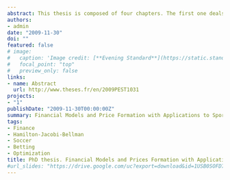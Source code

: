 ```yaml
---
abstract: This thesis is composed of four chapters. The first one deals with the pricing of financial products in a single jump model for the risky asset. This jump represents the bankrupcy of the quoted firm. We study the pricing of derivatives in the context of indifference of utility with an exponential utility. By means of dynamic programming we show that the bond price is solution of an ordinary differential equation and that stock price dependent options are solutions of an equation with partial derivatives of Hamilton-Jacobi-Bellman type generalizing the Black-Scholes one. We then try to quantify differences in the price obtained here and the one from Merton model without jump. The second chapter deals with a specific jump market, the soccer betting market. We recall the different model families for a soccer match and introduce some full model which allows to price the products recently born in this market in last ten years. Nevertheless the model complexity leads us to study a simplified model introduced by Dixon and Robinson from which we are able to derive closed formulas and simulate prices that we compare to market prices. We remark that implicit calibration gives pretty goof fit of market data. Third chapter developps the approach of Levitt on price formation in binary betting market held by a monopolistic market-maker operating in a one time step trading. We generalize Levitt results with european format of betting. We show that prices are distorded on the pressure of demand and offer, that phenomena introducing a market probability that allows to price products under this new measure. We identify some best model for demand and offer and market maker strategy and show that probability change is obvious in case of imperfect information about the value of the product. Fourth chapter generalizes this approach to the case of general payoffs and continuous time. The task is more complex and we just derive partial derivative equations from dynamic programming that enable us to give the bid-ask prices of the product traded by the market-maker. One result is that, in most models, bid-ask spread does not depend on the inventory held by the dealer whereas mid-quote price strongly reflects the unbalance of the dealer.
authors:
- admin
date: "2009-11-30"
doi: ""
featured: false
# image:
#   caption: 'Image credit: [**Evening Standard**](https://static.standard.co.uk/s3fs-public/thumbnails/image/2020/05/21/11/manchester-united-chelsea-2008-champions-league-final.jpg)'
#   focal_point: "top"
#   preview_only: false
links:
- name: Abstract
  url: http://www.theses.fr/en/2009PEST1031
projects:
- "1"
publishDate: "2009-11-30T00:00:00Z"
summary: Financial Models and Price Formation with Applications to Sports Betting.
tags:
- Finance
- Hamilton-Jacobi-Bellman
- Soccer
- Betting
- Optimization
title: PhD thesis. Financial Models and Prices Formation with Applications to Sports Betting.
#url_slides: "https://drive.google.com/uc?export=download&id=1USB0SOFD7SphMFlDgsPJiNmpWvZU-NAc"
---
```


